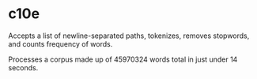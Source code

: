 # c10e

Accepts a list of newline-separated paths, tokenizes, removes stopwords, and
counts frequency of words.

Processes a corpus made up of 45970324 words total in just under 14 seconds.
